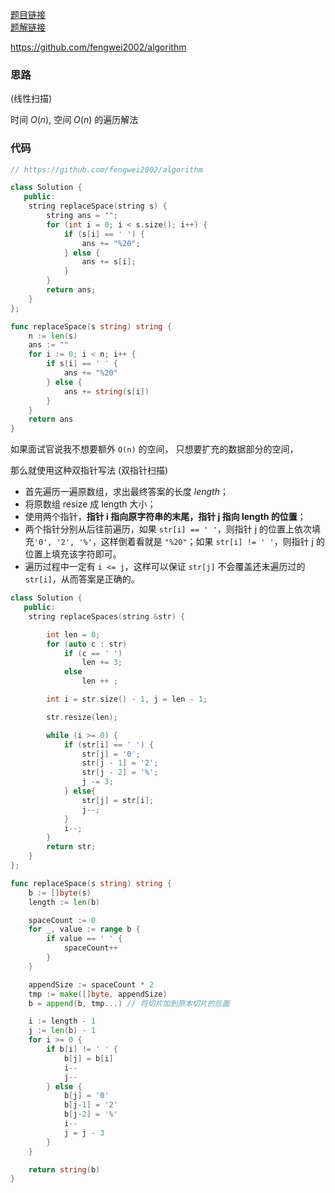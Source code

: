 [题目链接](https://leetcode-cn.com/problems/ti-huan-kong-ge-lcof/)  
[题解链接](https://leetcode-cn.com/problems/ti-huan-kong-ge-lcof/solution/jz05-fengwei2002-liang-chong-fang-fa-by-zhy3g/)

https://github.com/fengwei2002/algorithm

### 思路
(线性扫描)

时间 $O(n)$, 空间 $O(n)$ 的遍历解法

### 代码

``` cpp
// https://github.com/fengwei2002/algorithm

class Solution {
   public:
    string replaceSpace(string s) {
        string ans = "";
        for (int i = 0; i < s.size(); i++) {
            if (s[i] == ' ') {
                ans += "%20";
            } else {
                ans += s[i];
            }
        }
        return ans;
    }
};
```

``` go 
func replaceSpace(s string) string {
    n := len(s)
    ans := ""
    for i := 0; i < n; i++ {
        if s[i] == ' ' {
            ans += "%20"
        } else {
            ans += string(s[i])
        }
    }
    return ans
}
```

如果面试官说我不想要额外 `O(n)` 的空间， 只想要扩充的数据部分的空间， 

那么就使用这种双指针写法
(双指针扫描)

- 首先遍历一遍原数组，求出最终答案的长度 $length$；
- 将原数组 resize 成 length 大小；
- 使用两个指针，**指针 i 指向原字符串的末尾，指针 j 指向 length 的位置**；
- 两个指针分别从后往前遍历，如果 `str[i] == ' '`，则指针 j 的位置上依次填充`'0', '2', '%'`，这样倒着看就是 `"%20"`；如果 `str[i] != ' '`，则指针 j 的位置上填充该字符即可。
- 遍历过程中一定有 `i <= j`，这样可以保证 `str[j]` 不会覆盖还未遍历过的 `str[i]`，从而答案是正确的。

```cpp [] 
class Solution {
   public:
    string replaceSpaces(string &str) {

        int len = 0;
        for (auto c : str)
            if (c == ' ')
                len += 3;
            else
                len ++ ;

        int i = str.size() - 1, j = len - 1;

        str.resize(len);

        while (i >= 0) {
            if (str[i] == ' ') {
                str[j] = '0';
                str[j - 1] = '2';
                str[j - 2] = '%';
                j -= 3;
            } else{
                str[j] = str[i];
                j--;
            }
            i--;
        }
        return str;
    }
};
```
```go [] 
func replaceSpace(s string) string {
    b := []byte(s)
    length := len(b)

    spaceCount := 0
    for _, value := range b {
        if value == ' ' {
            spaceCount++
        }
    }

    appendSize := spaceCount * 2
    tmp := make([]byte, appendSize)
    b = append(b, tmp...) // 将切片加到原本切片的后面

    i := length - 1
    j := len(b) - 1
    for i >= 0 {
        if b[i] != ' ' {
            b[j] = b[i]
            i--
            j--
        } else {
            b[j] = '0'
            b[j-1] = '2'
            b[j-2] = '%'
            i--
            j = j - 3
        }
    }

    return string(b)
}
```